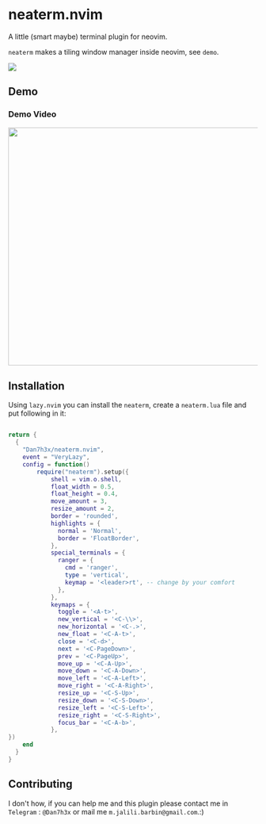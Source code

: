 # neaterm.nvim

A little (smart maybe) terminal plugin for neovim.

`neaterm` makes a tiling window manager inside neovim, see `demo`.

<a href="https://dotfyle.com/plugins/{Dan7h3x}/{neaterm.nvim}">
  <img src="https://dotfyle.com/plugins/{Dan7h3x}/{neaterm.nvim}/shield" />
</a>

## Demo

<div class="plugin-media"> 
    <h3>Demo Video</h3>
    <img width="720" height="480" src="https://github.com/user-attachments/assets/4c272ae0-5c8e-479b-9a41-b255e34a8828"></img>
</div>

## Installation

Using `lazy.nvim` you can install the `neaterm`, create a `neaterm.lua` file and
put following in it:

```lua

return {
  {
    "Dan7h3x/neaterm.nvim",
    event = "VeryLazy",
    config = function()
        require("neaterm").setup({
            shell = vim.o.shell,
            float_width = 0.5,
            float_height = 0.4,
            move_amount = 3,
            resize_amount = 2,
            border = 'rounded',
            highlights = {
              normal = 'Normal',
              border = 'FloatBorder',
            },
            special_terminals = {
              ranger = {
                cmd = 'ranger',
                type = 'vertical',
                keymap = '<leader>rt', -- change by your comfort
              },
            },
            keymaps = {
              toggle = '<A-t>',
              new_vertical = '<C-\\>',
              new_horizontal = '<C-.>',
              new_float = '<C-A-t>',
              close = '<C-d>',
              next = '<C-PageDown>',
              prev = '<C-PageUp>',
              move_up = '<C-A-Up>',
              move_down = '<C-A-Down>',
              move_left = '<C-A-Left>',
              move_right = '<C-A-Right>',
              resize_up = '<C-S-Up>',
              resize_down = '<C-S-Down>',
              resize_left = '<C-S-Left>',
              resize_right = '<C-S-Right>',
              focus_bar = '<C-A-b>',
            },
})
    end
  }
}

```

## Contributing

I don't how, if you can help me and this plugin please contact me in `Telegram` : `@Dan7h3x` or mail me `m.jalili.barbin@gmail.com`.:)

